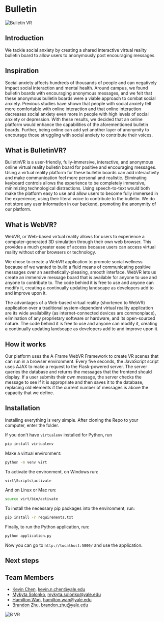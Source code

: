 # Bulletin
![Bulletin VR](project/static/assets/blong_large.png)

## Introduction
We tackle social anxiety by creating a shared interactive virtual reality bulletin board to allow users to anonymously post encouraging messages.  

## Inspiration
Social anxiety affects hundreds of thousands of people and can negatively impact social interaction and mental health. Around campus, we found bulletin boards with encouraging anonymous messages, and we felt that these anonymous bulletin boards were a viable approach to combat social anxiety. Previous studies have shown that people with social anxiety felt more comfortable with online interaction and that online interaction decreases social anxiety even more in people with high levels of social anxiety or depression. With these results, we decided that an online platform would enhance the capabilities of the aforementioned bulletin boards. Further, being online can add yet another layer of anonymity to encourage those struggling with social anxiety to contribute their voices.

## What is BulletinVR?
BulletinVR is a user-friendly, fully-immersive, interactive, and anonymous online virtual reality bulletin board for positive and encouraging messages. Using a virtual reality platform for these bulletin boards can add interactivity and make communication feel more personal and realistic. Eliminating keyboard controls allows the experience to be completely immersive, minimizing technological distractions. Using speech-to-text would both make the platform easy to use and allow users to become fully immersed in the experience, using their literal voice to contribute to the bulletin. We do not store any user information in our backend, promoting the anonymity of our platform.

## What is WebVR?

WebVR, or Web-based virtual reality allows for users to experience a computer-generated 3D simulation through their own web browser. This provides a much greater ease of access because users can access virtual reality without other browsers or technology.

We chose to create a WebVR application to promote social wellness because of we wanted to build a fluid means of communicating positive messages over an aesthetically-pleasing, smooth interface. WebVR lets us create an immersive message board that is available for anyone to use and anyone to contribute to. The code behind it is free to use and anyone can modify it, creating a continually updating landscape as developers add to and improve upon it.

The advantages of a Web-based virtual reality (shortened to WebVR) application over a traditional system-dependent virtual reality application are its wide availability (as internet-connected devices are commonplace), elimination of any proprietary software or hardware, and its open-sourced nature. The code behind it is free to use and anyone can modify it, creating a continually updating landscape as developers add to and improve upon it.


## How it works
Our platform uses the A-Frame WebVR Framework to create VR scenes that can run in a browser environment. Every five seconds, the JavaScript script uses AJAX to make a request to the Flask-powered server. The server queries the database and returns the messages that the frontend should display. If a user submits their own message, the server checks the message to see if it is appropriate and then saves it to the database, replacing old elements if the current number of messages is above the capacity that we define.
## Installation
Installing everything is very simple. After cloning the Repo to your computer, enter the folder.

If you don't have `virtualenv` installed for Python, run
``` bash
pip install virtualenv
```

Make a virtual environment:
``` bash
python -m venv virt
```

To activate the environment, on Windows run:
``` bash
virt\Scripts\activate
```

And on Linux or Mac run:
``` bash
source virt/bin/activate
```

To install the necessary pip packages into the environment, run:
``` bash
pip install -r requirements.txt
```

Finally, to run the Python application, run:
``` bash
python application.py
```

Now you can go to `http://localhost:5000/` and use the application.
## Next steps
## Team Members
- [Kevin Chen](https://github.com/k3vnchen), [kevin.n.chen@yale.edu](mailto:kevin.n.chen@yale.edu)
- [Mykyta Solonko](https://github.com/msolonko), [mykyta.solonko@yale.edu](mailto:mykyta.solonko@yale.edu)
- [Hamilton Wan](https://github.com/wanh23), [hamilton.wan@yale.edu](mailto:hamilton.wan@yale.edu)
- [Brandon Zhu](https://github.com/quinamatics), [brandon.zhu@yale.edu](mailto:brandon.zhu@yale.edu)

![B VR](project/static/assets/bulletin.png)
